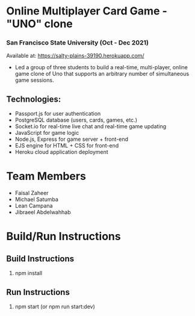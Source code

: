 # Online Multiplayer Card Game - "UNO" clone
### San Francisco State University (Oct - Dec 2021)
Available at: https://salty-plains-39190.herokuapp.com/
- Led a group of three students to build a real-time, multi-player, online game clone of Uno that supports an arbitrary number of simultaneous game sessions. 

## Technologies:
- Passport.js for user authentication
- PostgreSQL database (users, cards, games, etc.)
- Socket.io for real-time live chat and real-time game updating
- JavaScript for game logic
- Node.js, Express for game server + front-end
- EJS engine for HTML + CSS for front-end
- Heroku cloud application deployment

# Team Members
- Faisal Zaheer
- Michael Satumba
- Lean Campana
- Jibraeel Abdelwahhab

# Build/Run Instructions

## Build Instructions
1. npm install

## Run Instructions
1. npm start (or npm run start:dev)
